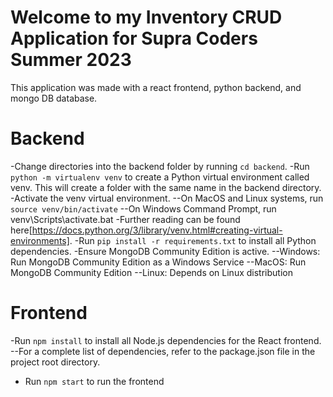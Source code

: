 # Welcome to my Inventory CRUD Application for Supra Coders Summer 2023
This application was made with a react frontend, python backend, and mongo DB database.

# Backend
-Change directories into the backend folder by running `cd backend`.
-Run `python -m virtualenv venv` to create a Python virtual environment called venv. This will create a folder with the same name in the backend directory.
-Activate the venv virtual environment.
--On MacOS and Linux systems, run `source venv/bin/activate`
--On Windows Command Prompt, run venv\Scripts\activate.bat
-Further reading can be found here[https://docs.python.org/3/library/venv.html#creating-virtual-environments].
-Run `pip install -r requirements.txt` to install all Python dependencies. 
-Ensure MongoDB Community Edition is active.
--Windows: Run MongoDB Community Edition as a Windows Service
--MacOS: Run MongoDB Community Edition
--Linux: Depends on Linux distribution

# Frontend
-Run `npm install` to install all Node.js dependencies for the React frontend.
--For a complete list of dependencies, refer to the package.json file in the project root directory.
- Run `npm start` to run the frontend
